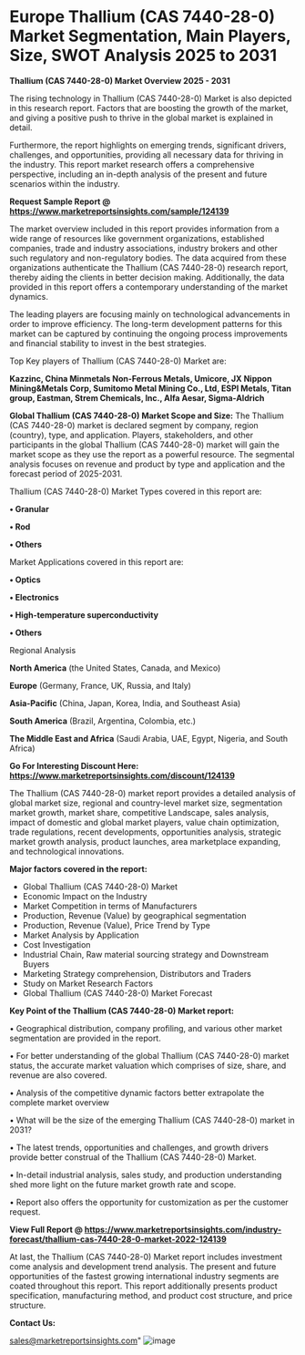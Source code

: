 # Europe Thallium (CAS 7440-28-0) Market Segmentation, Main Players, Size, SWOT Analysis 2025 to 2031

<Strong> Thallium (CAS 7440-28-0) Market Overview 2025 - 2031</strong>

The rising technology in Thallium (CAS 7440-28-0) Market is also depicted in this research report. Factors that are boosting the growth of the market, and giving a positive push to thrive in the global market is explained in detail.

Furthermore, the report highlights on emerging trends, significant drivers, challenges, and opportunities, providing all necessary data for thriving in the industry. This report market research offers a comprehensive perspective, including an in-depth analysis of the present and future scenarios within the industry.

<strong>Request Sample Report @ <a href=https://www.marketreportsinsights.com/sample/124139>https://www.marketreportsinsights.com/sample/124139</a></strong>

The market overview included in this report provides information from a wide range of resources like government organizations, established companies, trade and industry associations, industry brokers and other such regulatory and non-regulatory bodies. The data acquired from these organizations authenticate the Thallium (CAS 7440-28-0) research report, thereby aiding the clients in better decision making. Additionally, the data provided in this report offers a contemporary understanding of the market dynamics.

The leading players are focusing mainly on technological advancements in order to improve efficiency. The long-term development patterns for this market can be captured by continuing the ongoing process improvements and financial stability to invest in the best strategies.

Top Key players of Thallium (CAS 7440-28-0) Market are:

<strong>Kazzinc, China Minmetals Non-Ferrous Metals, Umicore, JX Nippon Mining&Metals Corp, Sumitomo Metal Mining Co., Ltd, ESPI Metals, Titan group, Eastman, Strem Chemicals, Inc., Alfa Aesar, Sigma-Aldrich</strong>

<strong><b>Global Thallium (CAS 7440-28-0) Market Scope and Size:</b></strong>
The Thallium (CAS 7440-28-0) market is declared segment by company, region (country), type, and application. Players, stakeholders, and other participants in the global Thallium (CAS 7440-28-0) market will gain the market scope as they use the report as a powerful resource. The segmental analysis focuses on revenue and product by type and application and the forecast period of 2025-2031.

Thallium (CAS 7440-28-0) Market Types covered in this report are:

<strong>• Granular

• Rod

• Others</strong>

Market Applications covered in this report are:

<strong>• Optics

• Electronics

• High-temperature superconductivity

• Others</strong> 

Regional Analysis

<strong>North America</strong> (the United States, Canada, and Mexico)

<strong>Europe</strong> (Germany, France, UK, Russia, and Italy)

<strong>Asia-Pacific</strong> (China, Japan, Korea, India, and Southeast Asia)

<strong>South America</strong> (Brazil, Argentina, Colombia, etc.)

<strong>The Middle East and Africa</strong> (Saudi Arabia, UAE, Egypt, Nigeria, and South Africa)

<strong>Go For Interesting Discount Here: <a href=https://www.marketreportsinsights.com/discount/124139>https://www.marketreportsinsights.com/discount/124139</a></strong>

The Thallium (CAS 7440-28-0) market report provides a detailed analysis of global market size, regional and country-level market size, segmentation market growth, market share, competitive Landscape, sales analysis, impact of domestic and global market players, value chain optimization, trade regulations, recent developments, opportunities analysis, strategic market growth analysis, product launches, area marketplace expanding, and technological innovations.

<strong><b>Major factors covered in the report:</b></strong>
<ul>
  <li>Global Thallium (CAS 7440-28-0) Market </li>
  <li>Economic Impact on the Industry</li>
  <li>Market Competition in terms of Manufacturers</li>
  <li>Production, Revenue (Value) by geographical segmentation</li>
  <li>Production, Revenue (Value), Price Trend by Type</li>
  <li>Market Analysis by Application</li>
  <li>Cost Investigation</li>
  <li>Industrial Chain, Raw material sourcing strategy and Downstream Buyers</li>
  <li>Marketing Strategy comprehension, Distributors and Traders</li>
  <li>Study on Market Research Factors</li>
  <li>Global Thallium (CAS 7440-28-0) Market Forecast</li>
</ul>

<strong><b>Key Point of the Thallium (CAS 7440-28-0) Market report:</b></strong>

• Geographical distribution, company profiling, and various other market segmentation are provided in the report.

• For better understanding of the global Thallium (CAS 7440-28-0) market status, the accurate market valuation which comprises of size, share, and revenue are also covered.

• Analysis of the competitive dynamic factors better extrapolate the complete market overview

• What will be the size of the emerging Thallium (CAS 7440-28-0) market in 2031?

• The latest trends, opportunities and challenges, and growth drivers provide better construal of the Thallium (CAS 7440-28-0) Market.

• In-detail industrial analysis, sales study, and production understanding shed more light on the future market growth rate and scope.

• Report also offers the opportunity for customization as per the customer request.

<strong><b>View Full Report @ <a href=https://www.marketreportsinsights.com/industry-forecast/thallium-cas-7440-28-0-market-2022-124139>https://www.marketreportsinsights.com/industry-forecast/thallium-cas-7440-28-0-market-2022-124139</a></b></strong>


At last, the Thallium (CAS 7440-28-0) Market report includes investment come analysis and development trend analysis. The present and future opportunities of the fastest growing international industry segments are coated throughout this report. This report additionally presents product specification, manufacturing method, and product cost structure, and price structure.

<strong>Contact Us:</strong>

sales@marketreportsinsights.com"
![image](https://github.com/user-attachments/assets/22a84fc6-ce16-40a2-8cd4-744c002a9561)

